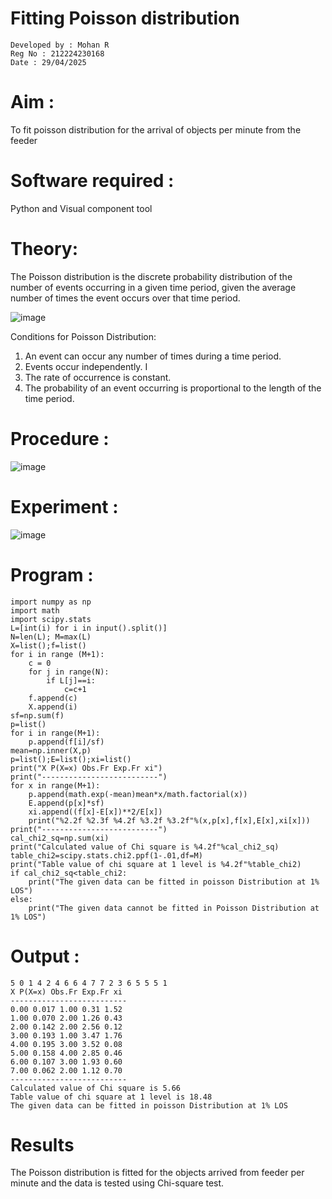 # Fitting Poisson  distribution
```
Developed by : Mohan R
Reg No : 212224230168
Date : 29/04/2025
```
# Aim : 

To fit poisson distribution for the arrival of objects per minute from the feeder

# Software required :  

Python and Visual component tool

# Theory:

The Poisson distribution is the discrete probability distribution of the number of events occurring in a given time period, given the average number of times the event occurs over that time period.

![image](https://user-images.githubusercontent.com/104613195/166248326-fd042076-8b0b-40c4-8b11-1d8e8fcb74db.png)

 Conditions for Poisson Distribution:

1. An event can occur any number of times during a time period.
2. Events occur independently. I
3. The rate of occurrence is constant.
4. The probability of an event occurring is proportional to the length of the time period. 
 
# Procedure :

![image](https://user-images.githubusercontent.com/104613195/166251988-d0c53205-6080-4f7b-ae4c-398178586637.png)

# Experiment :

![image](https://user-images.githubusercontent.com/103921593/230282876-f4a5afbf-cac1-4648-a1b0-c78840638a8e.png)

# Program :
```
import numpy as np
import math
import scipy.stats
L=[int(i) for i in input().split()]
N=len(L); M=max(L)
X=list();f=list()
for i in range (M+1):
    c = 0
    for j in range(N):
        if L[j]==i:
            c=c+1
    f.append(c)
    X.append(i)
sf=np.sum(f)
p=list()
for i in range(M+1):
    p.append(f[i]/sf)
mean=np.inner(X,p)
p=list();E=list();xi=list()
print("X P(X=x) Obs.Fr Exp.Fr xi")
print("--------------------------")
for x in range(M+1):
    p.append(math.exp(-mean)mean*x/math.factorial(x))
    E.append(p[x]*sf)
    xi.append((f[x]-E[x])**2/E[x])
    print("%2.2f %2.3f %4.2f %3.2f %3.2f"%(x,p[x],f[x],E[x],xi[x]))
print("--------------------------")
cal_chi2_sq=np.sum(xi)
print("Calculated value of Chi square is %4.2f"%cal_chi2_sq)
table_chi2=scipy.stats.chi2.ppf(1-.01,df=M)
print("Table value of chi square at 1 level is %4.2f"%table_chi2)
if cal_chi2_sq<table_chi2:
    print("The given data can be fitted in poisson Distribution at 1% LOS")
else:
    print("The given data cannot be fitted in Poisson Distribution at 1% LOS")
```

 

# Output : 
```
5 0 1 4 2 4 6 6 4 7 7 2 3 6 5 5 5 1
X P(X=x) Obs.Fr Exp.Fr xi
--------------------------
0.00 0.017 1.00 0.31 1.52
1.00 0.070 2.00 1.26 0.43
2.00 0.142 2.00 2.56 0.12
3.00 0.193 1.00 3.47 1.76
4.00 0.195 3.00 3.52 0.08
5.00 0.158 4.00 2.85 0.46
6.00 0.107 3.00 1.93 0.60
7.00 0.062 2.00 1.12 0.70
--------------------------
Calculated value of Chi square is 5.66
Table value of chi square at 1 level is 18.48
The given data can be fitted in poisson Distribution at 1% LOS
```



# Results

The Poisson distribution is fitted for the objects arrived from feeder per minute and the data is tested using Chi-square test. 
 
